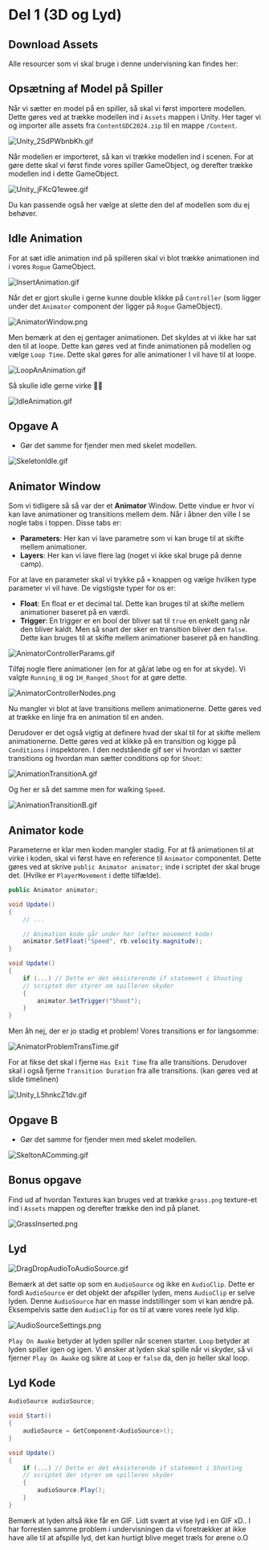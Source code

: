 # Del 1 (3D og Lyd)

## Download Assets
Alle resourcer som vi skal bruge i denne undervisning kan findes her:

<resource src="ContentGDC2024.zip"/>

## Opsætning af Model på Spiller

Når vi sætter en model på en spiller, så skal vi først importere modellen. Dette gøres ved at trække modellen ind i `Assets` mappen i Unity.
Her tager vi og importer alle assets fra `ContentGDC2024.zip` til en mappe `/Content`.

![Unity_2SdPWbnbKh.gif](Unity_2SdPWbnbKh.gif)

Når modellen er importeret, så kan vi trække modellen ind i scenen. For at gøre dette skal vi først finde vores spiller GameObject, og derefter trække modellen ind i dette GameObject.

![Unity_jFKcQ1ewee.gif](Unity_jFKcQ1ewee.gif)

Du kan passende også her vælge at slette den del af modellen som du ej behøver.
<tabs>
<tab title="Før">
<img src="ModelBefore.png" alt=""/>
</tab>
<tab title="Efter">
<img src="ModelAfter.png" alt=""/>
</tab>
</tabs>

## Idle Animation

For at sæt idle animation ind på spilleren skal vi blot trække animationen ind i vores `Rogue` GameObject.

![InsertAnimation.gif](InsertAnimation.gif)

Når det er gjort skulle i gerne kunne double klikke på `Controller` (som ligger under det `Animator` component der ligger på `Rogue` GameObject).

![AnimatorWindow.png](AnimatorWindow.png)

Men bemærk at den ej gentager animationen. Det skyldes at vi ikke har sat den til at loope. Dette kan gøres ved at finde animationen på modellen og vælge `Loop Time`.
Dette skal gøres for alle animationer I vil have til at loope.



![LoopAnAnimation.gif](LoopAnAnimation.gif)

Så skulle idle gerne virke 🕺💃

![IdleAnimation.gif](IdleAnimation.gif)

## Opgave A
- Gør det samme for fjender men med skelet modellen.

![SkeletonIdle.gif](SkeletonIdle.gif)

## Animator Window

Som vi tidligere så så var der et **Animator** Window. Dette vindue er hvor vi kan lave animationer og transitions mellem dem.
Når i åbner den ville I se nogle tabs i toppen. Disse tabs er:
- **Parameters**: Her kan vi lave parametre som vi kan bruge til at skifte mellem animationer.
- **Layers**: Her kan vi lave flere lag (noget vi ikke skal bruge på denne camp).

For at lave en parameter skal vi trykke på `+` knappen og vælge hvilken type parameter vi vil have.
De vigstigste typer for os er:
- **Float**: En float er et decimal tal. Dette kan bruges til at skifte mellem animationer baseret på en værdi.
- **Trigger**: En trigger er en bool der bliver sat til `true` en enkelt gang når den bliver kaldt. Men så snart der sker en transition bliver den `false`. Dette kan bruges til at skifte mellem animationer baseret på en handling.

![AnimatorControllerParams.gif](AnimatorControllerParams.gif)

Tilføj nogle flere animationer (en for at gå/at løbe og en for at skyde). Vi valgte `Running_B` og `1H_Ranged_Shoot` for at gøre dette.

![AnimatorControllerNodes.png](AnimatorControllerNodes.png)

Nu mangler vi blot at lave transitions mellem animationerne. Dette gøres ved at trække en linje fra en animation til en anden.

Derudover er det også vigtig at definere hvad der skal til for at skifte mellem animationerne. Dette gøres ved at klikke på en transition og kigge på `Conditions` i inspektoren. I den nedstående gif ser vi hvordan vi sætter transitions og hvordan man sætter conditions op for `Shoot`:

![AnimationTransitionA.gif](AnimationTransitionA.gif)

Og her er så det samme men for walking `Speed`.

![AnimationTransitionB.gif](AnimationTransitionB.gif)

## Animator kode

Parameterne er klar men koden mangler stadig.
For at få animationen til at virke i koden, skal vi først have en reference til `Animator` componentet. Dette gøres ved at skrive `public Animator animator;` inde i scriptet der skal bruge det.
(Hvilke er `PlayerMovement` i dette tilfælde).

```C#
public Animator animator;

void Update()
{
    // ...

    // Animation kode går under her (efter movement kode)
    animator.SetFloat("Speed", rb.velocity.magnitude);
}
```

```C#
void Update()
{
    if (...) // Dette er det eksisterende if statement i Shooting
    // scriptet der styrer om spilleren skyder
    {   
        animator.SetTrigger("Shoot");
    }
}
```

Men åh nej, der er jo stadig et problem! Vores transitions er for langsomme:

![AnimatorProblemTransTime.gif](AnimatorProblemTransTime.gif)

For at fikse det skal i fjerne `Has Exit Time` fra alle transitions.
Derudover skal i også fjerne `Transition Duration` fra alle transitions. (kan gøres ved at slide timelinen)

![Unity_L5hnkcZ1dv.gif](Unity_L5hnkcZ1dv.gif)

## Opgave B
- Gør det samme for fjender men med skelet modellen.

![SkeltonAComming.gif](SkeltonAComming.gif)

## Bonus opgave
Find ud af hvordan Textures kan bruges ved at trække `grass.png` texture-et ind i `Assets` mappen og derefter trække den ind på planet.

![GrassInserted.png](GrassInserted.png)

## Lyd

![DragDropAudioToAudioSource.gif](DragDropAudioToAudioSource.gif)

Bemærk at det satte op som en `AudioSource` og ikke en `AudioClip`. Dette er fordi `AudioSource` er det objekt der afspiller lyden, mens `AudioClip` er selve lyden.
Denne `AudioSource` har en masse indstillinger som vi kan ændre på. Eksempelvis satte den `AudioClip` for os til at være vores reele lyd klip.

![AudioSourceSettings.png](AudioSourceSettings.png)

`Play On Awake` betyder at lyden spiller når scenen starter. `Loop` betyder at lyden spiller igen og igen.
Vi ønsker at lyden skal spille når vi skyder, så vi fjerner `Play On Awake` og sikre at `Loop` er `false` da, den jo heller skal loop.

## Lyd Kode

```C#
AudioSource audioSource;

void Start()
{
    audioSource = GetComponent<AudioSource>();
}

void Update()
{
    if (...) // Dette er det eksisterende if statement i Shooting
    // scriptet der styrer om spilleren skyder
    {   
        audioSource.Play();
    }
}
```

<note>
Bemærk at lyden altså ikke får en GIF. Lidt svært at vise lyd i en GIF xD.. I har forresten samme problem i undervisningen da vi foretrækker at ikke have alle til at afspille lyd, det kan hurtigt blive meget træls for ørene o.O
</note>